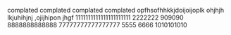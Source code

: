 complated
complated
complated
complated
opfhsofhhkkjdoijoijoplk
ohjhjh
lkjuhihjnj
,ojijhipon
jhgf
1111111111111111111111
2222222
909090
8888888888888
77777777777777777
5555
6666
1010101010

